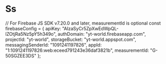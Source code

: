 # Ss
// For Firebase JS SDK v7.20.0 and later, measurementId is optional const firebaseConfig = {   apiKey: "AIzaSyCr5ZpXwEdWpQL-lZOtjRa5Nz5pY5h349o",   authDomain: "yt-world.firebaseapp.com",   projectId: "yt-world",   storageBucket: "yt-world.appspot.com",   messagingSenderId: "1091241197826",   appId: "1:1091241197826:web:eceed791243e36daf3821b",   measurementId: "G-50SGZEE3DS" };
